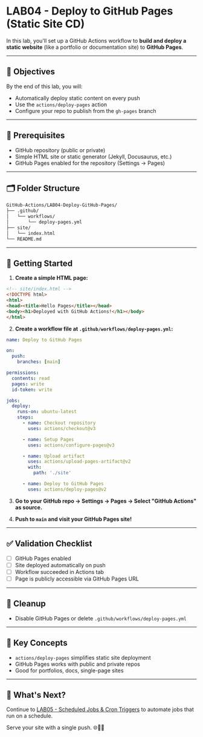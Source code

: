 # LAB04 - Deploy to GitHub Pages (Static Site CD)

In this lab, you'll set up a GitHub Actions workflow to **build and deploy a static website** (like a portfolio or documentation site) to **GitHub Pages**.

---

## 🎯 Objectives

By the end of this lab, you will:
- Automatically deploy static content on every push
- Use the `actions/deploy-pages` action
- Configure your repo to publish from the `gh-pages` branch

---

## 🧰 Prerequisites

- GitHub repository (public or private)
- Simple HTML site or static generator (Jekyll, Docusaurus, etc.)
- GitHub Pages enabled for the repository (Settings → Pages)

---

## 🗂️ Folder Structure

```bash
GitHub-Actions/LAB04-Deploy-GitHub-Pages/
├── .github/
│   └── workflows/
│       └── deploy-pages.yml
├── site/
│   └── index.html
└── README.md
```

---

## 🚀 Getting Started

1. **Create a simple HTML page:**
```html
<!-- site/index.html -->
<!DOCTYPE html>
<html>
<head><title>Hello Pages</title></head>
<body><h1>Deployed with GitHub Actions!</h1></body>
</html>
```

2. **Create a workflow file at `.github/workflows/deploy-pages.yml`:**
```yaml
name: Deploy to GitHub Pages

on:
  push:
    branches: [main]

permissions:
  contents: read
  pages: write
  id-token: write

jobs:
  deploy:
    runs-on: ubuntu-latest
    steps:
      - name: Checkout repository
        uses: actions/checkout@v3

      - name: Setup Pages
        uses: actions/configure-pages@v3

      - name: Upload artifact
        uses: actions/upload-pages-artifact@v2
        with:
          path: './site'

      - name: Deploy to GitHub Pages
        uses: actions/deploy-pages@v2
```

3. **Go to your GitHub repo → Settings → Pages → Select "GitHub Actions" as source.**

4. **Push to `main` and visit your GitHub Pages site!**

---

## ✅ Validation Checklist

- [ ] GitHub Pages enabled
- [ ] Site deployed automatically on push
- [ ] Workflow succeeded in Actions tab
- [ ] Page is publicly accessible via GitHub Pages URL

---

## 🧹 Cleanup
- Disable GitHub Pages or delete `.github/workflows/deploy-pages.yml`

---

## 🧠 Key Concepts

- `actions/deploy-pages` simplifies static site deployment
- GitHub Pages works with public and private repos
- Good for portfolios, docs, single-page sites

---

## 🔁 What's Next?
Continue to [LAB05 - Scheduled Jobs & Cron Triggers](../LAB05-Scheduled-Cron-Jobs/) to automate jobs that run on a schedule.

Serve your site with a single push. 🌐🚀📄